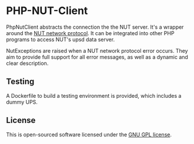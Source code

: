 # PHP-NUT-Client
PhpNutClient abstracts the connection the the NUT server. It's a wrapper around the [NUT network protocol](https://networkupstools.org/docs/developer-guide.chunked/ar01s09.html). It can be integrated into other PHP programs to access NUT's upsd data server.

NutExceptions are raised when a NUT network protocol error occurs. They aim to provide full support for all error messages, as well as a dynamic and clear description.

## Testing
A Dockerfile to build a testing environment is provided, which includes a dummy UPS.

## License
This is open-sourced software licensed under the [GNU GPL license](https://www.gnu.org/licenses).
